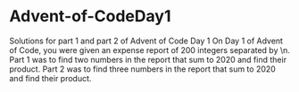 # Advent-of-CodeDay1
Solutions for part 1 and part 2 of Advent of Code Day 1
On Day 1 of Advent of Code, you were given an expense report of 200 integers separated by \n.
Part 1 was to find two numbers in the report that sum to 2020 and find their product.
Part 2 was to find three numbers in the report that sum to 2020 and find their product.
